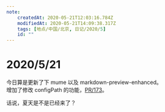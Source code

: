 ```yaml
---
note:
    createdAt: 2020-05-21T12:03:16.784Z
    modifiedAt: 2020-05-21T14:09:38.317Z
    tags: [地点/中国/北京, 日记/2020/5]
    id: ""
---
```

# 2020/5/21
今日算是更新了下 mume 以及 markdown-preview-enhanced。  
增加了修改 configPath 的功能，[PR/173](https://github.com/shd101wyy/mume/pull/173)。

话说，夏天是不是已经来了？


